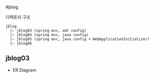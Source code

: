 #jblog

디렉토리 구조

```
jblog
  |— jblog03 (spring mvc, xml config)
  |— jblog04 (spring mvc, java config)
  |— jblog05 (spring mvc, java config + WebApplicationInitializer)
  |— jblog06
```

## jblog03
- ER Diagram